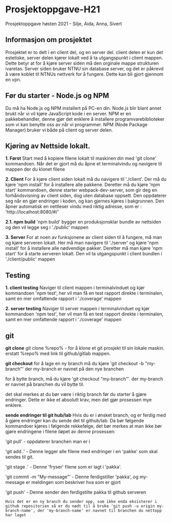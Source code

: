 # Prosjektoppgave-H21
Prosjektoppgave høsten 2021 - Silje, Aida, Anna, Sivert


## Informasjon om prosjektet

Prosjektet er to delt i en client del, og en server del. client delen er kun det estetiske, server delen kjører lokalt ved å ta utgangspunkt i client mappen. Dette betyr at for å kjøre server siden må den orginale mappe strukturen ivaretas. Server siden bruker NTNU sin database server, og det er påkrevd å være koblet til NTNUs nettverk for å fungere. Dette kan bli gjort gjennom en vpn. 

## Før du starter - Node.js og NPM

Du må ha Node.js og NPM installert på PC-en din. Node.js blir blant annet brukt når vi vil kjøre JavaScript kode i en server. NPM er en pakkebehandler, denne gjør det enklere å installere programvarebiblioteker som vi kan benytte oss av når vi programmer. NPM (Node Package Manager) bruker vi både på client og server delen.


## Kjøring av Nettside lokalt.

**1. Først**
Start med å kopiere filene lokalt til maskinen din med 'git clone' kommandoen. Når det er gjort må du åpne et terminalvindu og navigere til mappen der du klonet filene

**2. Client**
For å kjøre client siden lokalt må du navigere til './client'. Der må du kjøre 'npm install' for å installere alle pakkene. 
Deretter må du kjøre 'npm start' kommandoen, denne starter webpack-dev-server, som gir deg en forhåndsvisning av client siden, dog uten database oppsett. Den oppdaterer seg når en gjør endringer i koden, og kan gjernes kjøres i bakgrunnen. Den åpner automatisk en nettleser vindu med riktig adresse, som er : 'http://localhost:8080/#/'

**2.1. npm build**
'npm build' bygger en produksjonsklar bundle av nettsiden og den vil legge seg i './public' mappen


**3. Server**
For at noen av funksjonene av client siden til å fungere, må man og kjøre serveren lokalt. Her må man navigere til './server' og kjøre 'npm install' for å installere alle nødvendige pakker. Deretter må man kjøre 'npm start' for å starte serveren lokalt. Den vil ta utgangspunkt i client bundlen i './client/public' mappen

## Testing

**1. client testing**
Naviger til client mappen i terminalvinduet og kjør kommandoen 'npm test', her vil man få en test rapport direkte i terminalen, samt en mer omfattende rapport i './coverage' mappen

**2. server testing**
Naviger til server mappen i terminalvinduet og kjør kommandoen 'npm test', her vil man få en test rapport direkte i terminalen, samt en mer omfattende rapport i './coverage' mappen


## git

**git clone**
git clone %repo% - for å klone et git prosjekt til sin lokale maskin. erstatt %repo% med link til github/gitlab mappen. 

**git checkout**
for å lage en ny branch må du kjøre 'git checkout -b "my-branch"' der my-branch er navnet på den nye branchen

for å bytte branch, må du kjøre 'git checkout "my-branch"'. der my-branch er navnet på branchen du vil bytte til. 

det skal merkes at du bør være i riktig branch før du starter å gjøre endringer. Dette er ikke et absolutt krav, men det gjør prosessen mye enklere. 

**sende endringer til git hub/lab**
Hvis du er i ønsket branch, og er ferdig med å gjøre endringer kan du sende det til github/lab. Da bør følgende kommandoer kjøres i følgende rekkefølge, det bør merkes at man ikke bør gjøre endringene i filene iløpet av denne prosessen: 

'git pull' - oppdaterer branchen man er i 

'git add .' - Denne legger alle filene med endringer i en 'pakke' som skal sendes til git. 

'git stage .' - Denne 'fryser' filene som er lagt i 'pakka'.

'git commit -m "My-message"' - Denne ferdigstiller 'pakka', og my-message er meldingen som beskriver hva som er gjort

'git push' - Denne sender den ferdigstilte pakka til github serveren

    Hvis det er en ny branch du sender opp, som ikke enda eksisterer i github repositorien så er du nødt til å bruke 'git push -u origin my-branch-name', der 'my-branch-name' er navnet til branchen du nettopp har laget
